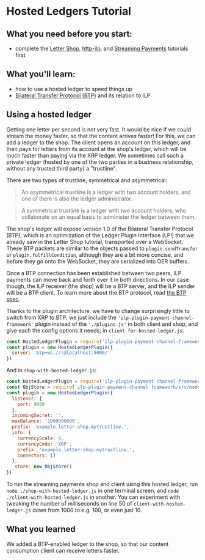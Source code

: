 # Hosted Ledgers Tutorial

## What you need before you start:

* complete the [Letter Shop](/tutorials/letter-shop), [http-ilp](/tutorials/http-ilp), and [Streaming Payments](/tutorials/streaming-payments) tutorials first

## What you'll learn:

* how to use a hosted ledger to speed things up
* [Bilateral Transfer Protocol (BTP)](https://interledger.org/rfcs/0023-bilateral-transfer-protocol/draft-2.html) and its relation to ILP

## Using a hosted ledger

Getting one letter per second is not very fast. It would be nice if we could stream the money faster, so that
the content arrives faster! For this, we can add a ledger to the shop. The client opens an account on this ledger,
and then pays for letters from its account at the shop's ledger, which will be much faster
than paying via the XRP ledger. We sometimes call such a private ledger (hosted by one of the two parties in a
business relationship, without any trusted third party) a "trustline".

There are two types of trustline, symmetrical and asymmetrical:

> An asymmetrical trustline is a ledger with two account holders, and one of them is also the ledger administrator.

> A symmetrical trustline is a ledger with two account holders, who collaborate on an equal basis to administer the ledger between them.

The shop's ledger will expose version 1.0 of the Bilateral Transfer Protocol (BTP), which is an optimization of the Ledger Plugin Interface (LPI)
that we already saw in the Letter Shop tutorial, transported over a WebSocket.
These BTP packets are similar to the objects passed to `plugin.sendTransfer` or `plugin.fulfillCondition`,
although they are a bit more concise, and before they go onto the WebSocket, they are serialized into OER buffers.

Once a BTP connection has been established between two peers, ILP payments can move back and forth over it in both directions.
In our case though, the ILP receiver (the shop) will be a BTP server, and the ILP sender will be a BTP client.
To learn more about the BTP protocol, read [the BTP spec](https://interledger.org/rfcs/0023-bilateral-transfer-protocol/draft-2.html).

Thanks to the plugin architecture, we have to change surprisingly little to switch from XRP to BTP: we just include the
`'ilp-plugin-payment-channel-framework'` plugin instead of the `'./plugins.js'` in both client and shop, and give each the config options
it needs; in `client-for-hosted-ledger.js`:

```js
const HostedLedgerPlugin = require('ilp-plugin-payment-channel-framework')
const plugin = new HostedLedgerPlugin({
  server: 'btp+ws://:@localhost:9000/'
})
```

And in `shop-with-hosted-ledger.js`:

```js
const HostedLedgerPlugin = require('ilp-plugin-payment-channel-framework')
const ObjStore = require('ilp-plugin-payment-channel-framework/src/model/in-memory-store')
const plugin = new HostedLedgerPlugin({
  listener: {
    port: 9000
  },
  incomingSecret: '',
  maxBalance: '1000000000',
  prefix: 'example.letter-shop.mytrustline.',
  info: {
    currencyScale: 9,
    currencyCode: 'XRP',
    prefix: 'example.letter-shop.mytrustline.',
    connectors: []
  },
  _store: new ObjStore()
})
```

To run the streaming payments shop and client using this hosted ledger, run `node ./shop-with-hosted-ledger.js` in one terminal screen, and
`node ./client-with-hosted-ledger.js` in another. You can experiment with tweaking the number of milliseconds on line 50 of `client-with-hosted-ledger.js`
down from 1000 to e.g. 100, or even just 10.

## What you learned

We added a BTP-enabled ledger to the shop, so that our content consumption client can receive letters faster.
